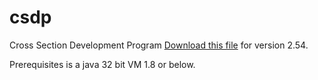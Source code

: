 # csdp
Cross Section Development Program
[Download this file](https://drive.google.com/open?id=1YrqWQDeQJgCOvWqYDTpuVQqmgZc--pk8) for version 2.54.

Prerequisites is a java 32 bit VM 1.8 or below.
